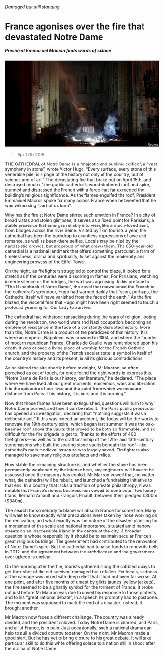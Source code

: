 ###### Damaged but still standing

# France agonises over the fire that devastated Notre Dame 

##### President Emmanuel Macron finds words of solace 

![image](images/20190420_eup001_0.jpg) 

> Apr 17th 2019 

THE CATHEDRAL of Notre Dame is a “majestic and sublime edifice”, a “vast symphony in stone”, wrote Victor Hugo. “Every surface, every stone of this venerable pile, is a page of the history not only of the country, but of science and of art.” The devastating fire that broke out on April 15th, and destroyed much of the gothic cathedral’s wood-timbered roof and spire, stunned and distressed the French with a force that far exceeded the building’s religious significance. As the flames engulfed the roof, President Emmanuel Macron spoke for many across France when he tweeted that he was witnessing “part of us burn”. 

Why has the fire at Notre Dame stirred such emotion in France? In a city of broad vistas and stolen glimpses, it serves as a fixed point for Parisians; a stable presence that emerges reliably into view, like a much-loved aunt, from bridges across the river Seine. Visited by 13m tourists a year, the cathedral has been the backdrop to countless expressions of awe and romance, as well as been-there selfies. Locals may be riled by the narcissistic crowds, but are proud of what draws them. The 850-year-old cathedral is a national landmark that offers something particular: a form of timelessness, drama and spirituality, to set against the modernity and engineering prowess of the Eiffel Tower. 

On the night, as firefighters struggled to control the blaze, it looked for a stretch as if the centuries were dissolving in flames. For Parisians, watching in eerie silence on the bridges, the wait was agonising. In his preface to “The Hunchback of Notre Dame”, the novel that reawakened the French to the cathedral’s splendour, Hugo had warned darkly that “soon, perhaps, the Cathedral itself will have vanished from the face of the earth.” As the fire blazed, the visceral fear that Hugo might have been right seemed to touch a profound yearning for Our Lady to survive. 

The cathedral had withstood ransacking during the wars of religion, looting during the revolution, two world wars and Nazi occupation, becoming an emblem of resistance in the face of a constantly disrupted history. More than this, Notre Dame is a product of the paradoxes of that history. It is where an emperor, Napoleon, was crowned in 1804, and where the founder of modern republican France, Charles de Gaulle, was remembered upon his death. It was at once a living place of worship for the French Catholic church, and the property of the French secular state: a symbol in itself of the country’s history and its present, in all its glorious contradictions. 

As he visited the site shortly before midnight, Mr Macron, so often perceived as out of touch, for once found the right words to express this. “Notre Dame de Paris is our history, our literature,” he declared. “The place where we have lived all our great moments, epidemics, wars and liberation. It is the epicentre of our lives and the point from which we measure distance from Paris. This history, it is ours and it is burning.” 

Now that those flames have been extinguished, questions will turn to why Notre Dame burned, and how it can be rebuilt. The Paris public prosecutor has opened an investigation, declaring that “nothing suggests it was a deliberate act.” If this was indeed an accident, the focus will be the works to renovate the 19th-century spire, which began last summer. It was the oak-beamed roof above the vaults that proved to be both so flammable, and so difficult for the fire brigade to get to. Thanks to the efforts of 400 firefighters—as well as to the craftsmanship of the 12th- and 13th-century stonemasons who built the soaring stone vaults beneath the roof—the cathedral’s main medieval structure was largely saved. Firefighters also managed to save many religious artefacts and relics. 

How stable the remaining structure is, and whether the stone has been permanently weakened by the intense heat, say engineers, will have to be assessed once the masonry has cooled. Mr Macron vowed that, no matter what, the cathedral will be rebuilt, and launched a fundraising initiative to that end. In a country that lacks a tradition of private philanthropy, it was notable that France’s richest businessmen vowed to contribute. Two luxury titans, Bernard Arnault and François Pinault, between them pledged €300m ($340m). 

The search for somebody to blame will absorb France for some time. Many will want to know exactly what precautions were taken by those working on the renovation, and what exactly was the nature of the disaster-planning for a monument of this scale and national importance, situated amid narrow streets on an inaccessible island in the centre of the city. A broader question is whose responsibility it should be to maintain secular France’s great religious buildings. The government had contributed to the renovation of Notre Dame’s spire. But the cathedral had to raise funds to renew its bells in 2012, and the agreement between the archdiocese and the government over upkeep is unclear. 

On the morning after the fire, tourists gathered along the cobbled quays to get their shot of the old survivor, damaged but unfallen. For locals, sadness at the damage was mixed with deep relief that it had not been far worse. At one point, and after five months of unrest by gilets jaunes (yellow jackets), the fire seemed to be a ghastly symbol for the torment of France. It broke out just before Mr Macron was due to unveil his response to those protests, and to his “great national debate”, in a speech he promptly had to postpone. The moment was supposed to mark the end of a disaster. Instead, it brought another. 

Mr Macron now faces a different challenge. The country was already divided, and the president unloved. Today Notre Dame is charred, and Paris, and all of France, is in pain. Just occasionally, such a national drama can help to pull a divided country together. On the night, Mr Macron made a good start. But he has yet to bring closure to his great debate. It will take particular skill to do this while offering solace to a nation still in shock after the drama of Notre Dame. 

